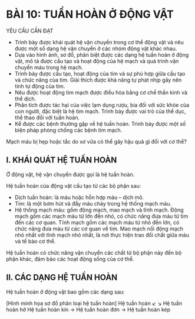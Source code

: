 # BÀI 10: TUẦN HOÀN Ở ĐỘNG VẬT

YÊU CẦU CẦN ĐẠT
- Trình bày được khái quát hệ vận chuyển trong cơ thể động vật và nêu được một số dạng hệ vận chuyển ở các nhóm động vật khác nhau.
- Dựa vào hình ảnh, sơ đồ, phân biệt được các dạng hệ tuần hoàn ở động vật, mô tả được cấu tạo và hoạt động của hệ mạch và quá trình vận chuyển máu trong hệ mạch.
- Trình bày được cấu tạo, hoạt động của tim và sự phù hợp giữa cấu tạo và chức năng của tim. Giải thích được khả năng tự phát nhịp gây nên tính tự động của tim.
- Nêu được hoạt động tim mạch được điều hòa bằng cơ chế thần kinh và thể dịch.
- Phân tích được tác hại của việc lạm dụng rượu, bia đối với sức khỏe của con người, đặc biệt là hệ tim mạch. Trình bày được vai trò của thể dục, thể thao đối với tuần hoàn.
- Kể được các bệnh thường gặp về hệ tuần hoàn. Trình bày được một số biện pháp phòng chống các bệnh tim mạch.

Mạch máu bị hẹp hoặc tắc do xơ vữa có thể gây hậu quả gì đối với cơ thể?

## I. KHÁI QUÁT HỆ TUẦN HOÀN

Ở động vật, hệ vận chuyển được gọi là hệ tuần hoàn.

Hệ tuần hoàn của động vật cấu tạo từ các bộ phận sau:
- Dịch tuần hoàn: là máu hoặc hỗn hợp máu – dịch mô.
- Tim: là một bơm hút và đẩy máu chảy trong hệ thống mạch máu.
- Hệ thống mạch máu: gồm động mạch, mao mạch và tĩnh mạch. Động mạch gồm các mạch máu từ lớn đến nhỏ, có chức năng đưa máu từ tim đến các cơ quan. Tĩnh mạch gồm các mạch máu từ nhỏ đến lớn, có chức năng đưa máu từ các cơ quan về tim. Mao mạch nối động mạch nhỏ nhất với tĩnh mạch nhỏ nhất, là nơi thực hiện trao đổi chất giữa máu và tế bào cơ thể.

Hệ tuần hoàn có chức năng vận chuyển các chất từ bộ phận này đến bộ phận khác, đảm bảo các hoạt động sống của cơ thể.

## II. CÁC DẠNG HỆ TUẦN HOÀN

Hệ tuần hoàn ở động vật bao gồm các dạng sau:

[Hình minh họa sơ đồ phân loại hệ tuần hoàn]
Hệ tuần hoàn
↙ ↘
Hệ tuần hoàn hở    Hệ tuần hoàn kín → Hệ tuần hoàn đơn
                                    → Hệ tuần hoàn kép